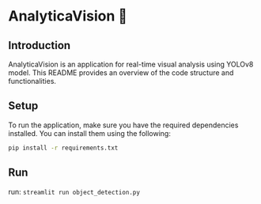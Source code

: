 # AnalyticaVision 🤖

## Introduction

AnalyticaVision is an application for real-time visual analysis using YOLOv8 model. This README provides an overview of the code structure and functionalities.

## Setup

To run the application, make sure you have the required dependencies installed. You can install them using the following:

```bash
pip install -r requirements.txt
```

## Run

run:
`streamlit run object_detection.py`
